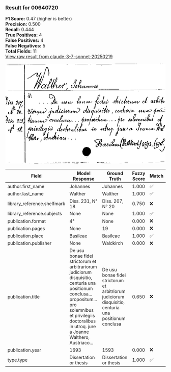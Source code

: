 ### Result for 00640720
**F1 Score:** 0.47 (higher is better)<br>**Precision:** 0.500<br>**Recall:** 0.444<br>**True Positives:** 4<br>**False Positives:** 4<br>**False Negatives:** 5<br>**Total Fields:** 11<br>[View raw result from claude-3-7-sonnet-20250219](https://github.com/RISE-UNIBAS/humanities_data_benchmark/blob/main/results/2025-09-02/T0144/request_T0144_00640720.json)

<img src="https://github.com/RISE-UNIBAS/humanities_data_benchmark/blob/main/benchmarks/zettelkatalog/images/00640720.jpg?raw=true" alt="00640720" width="600px">

| Field | Model Response | Ground Truth | Fuzzy Score | Match |
|-------|----------------|--------------|-------------|-------|
| author.first_name | Johannes | Johannes | 1.000 | ✅ |
| author.last_name | Walther | Walther | 1.000 | ✅ |
| library_reference.shelfmark | Diss. 231, N° 18 | Diss. 207, N° 20 | 0.750 | ❌ |
| library_reference.subjects | None | None | 1.000 | ✅ |
| publication.format | 4° | None | 0.000 | ❌ |
| publication.pages | None | 19 | 0.000 | ❌ |
| publication.place | Basileae | Basileae | 1.000 | ✅ |
| publication.publisher | None | Waldkirch | 0.000 | ❌ |
| publication.title | De usu bonae fidei strictorum et arbitrariorum judiciorum disquisitio, centuria una positionum conclusa... propositum... pro solemnibus et privilegiis doctoralibus in utroq. jure a Joanne Walthero, Austriaco... | De usu bonae fidei strictorum et arbitriorum judiciorum disquisitio, centuria una positionum conclusa | 0.650 | ❌ |
| publication.year | 1693 | 1593 | 0.000 | ❌ |
| type.type | Dissertation or thesis | Dissertation or thesis | 1.000 | ✅ |
